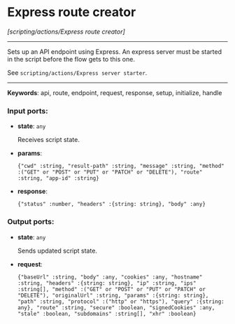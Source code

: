 # Express route creator

_[scripting/actions/Express route creator]_

---

Sets up an API endpoint using Express. An express server must be started in the script before the flow gets to this one.  
  
See `scripting/actions/Express server starter`.  

---

__Keywords__: api, route, endpoint, request, response, setup, initialize, handle

### Input ports:

* __state__: ` any `

    Receives script state.


* __params__: 
    ```
    {"cwd" :string, "result-path" :string, "message" :string, "method" :("GET" or "POST" or "PUT" or "PATCH" or "DELETE"), "route" :string, "app-id" :string}
    ```


* __response__: 
    ```
    {"status" :number, "headers" :{string: string}, "body" :any}
    ```

### Output ports:

* __state__: ` any `

    Sends updated script state.


* __request__: 
    ```
    {"baseUrl" :string, "body" :any, "cookies" :any, "hostname" :string, "headers" :{string: string}, "ip" :string, "ips" :string[], "method" :("GET" or "POST" or "PUT" or "PATCH" or "DELETE"), "originalUrl" :string, "params" :{string: string}, "path" :string, "protocol" :("http" or "https"), "query" :{string: any}, "route" :string, "secure" :boolean, "signedCookies" :any, "stale" :boolean, "subdomains" :string[], "xhr" :boolean}
    ```

